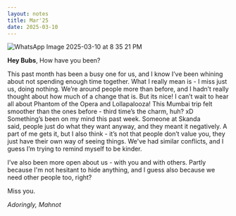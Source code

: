 ```yaml
---
layout: notes
title: Mar'25
date: 2025-03-10
---
```

![WhatsApp Image 2025-03-10 at 8 35 21 PM](https://github.com/user-attachments/assets/c9512626-1a44-43af-b4b6-a8be5c6de09f)

**Hey Bubs**,
How have you been?

This past month has been a busy one for us, and I know I’ve been whining about not spending enough time together. What I really mean is - I miss just us, doing nothing. We’re around people more than before, and I hadn’t really thought about how much of a change that is. But its nice!
I can’t wait to hear all about Phantom of the Opera and Lollapalooza! This Mumbai trip felt smoother than the ones before - third time’s the charm, huh? xD
Something’s been on my mind this past week. Someone at Skanda said, people just do what they want anyway, and they meant it negatively. A part of me gets it, but I also think - it’s not that people don’t value you, they just have their own way of seeing things. We've had similar conflicts, and I guess I’m trying to remind myself to be kinder.

I’ve also been more open about us - with you and with others. Partly because I'm not hesitant to hide anything, and I guess also because we need other people too, right?

Miss you.

*Adoringly,
Mahnot*
